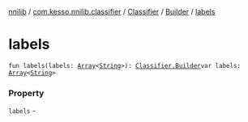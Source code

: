 [nnilib](../../../index.md) / [com.kesso.nnilib.classifier](../../index.md) / [Classifier](../index.md) / [Builder](index.md) / [labels](./labels.md)

# labels

`fun labels(labels: `[`Array`](https://kotlinlang.org/api/latest/jvm/stdlib/kotlin/-array/index.html)`<`[`String`](https://kotlinlang.org/api/latest/jvm/stdlib/kotlin/-string/index.html)`>): `[`Classifier.Builder`](index.md)`var labels: `[`Array`](https://kotlinlang.org/api/latest/jvm/stdlib/kotlin/-array/index.html)`<`[`String`](https://kotlinlang.org/api/latest/jvm/stdlib/kotlin/-string/index.html)`>`

### Property

`labels` - 